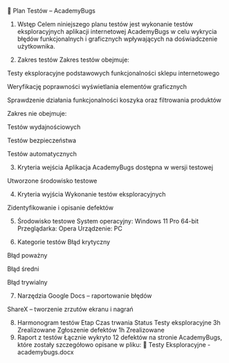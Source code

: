 📄 Plan Testów – AcademyBugs
1. Wstęp
Celem niniejszego planu testów jest wykonanie testów eksploracyjnych aplikacji internetowej AcademyBugs w celu wykrycia błędów funkcjonalnych i graficznych wpływających na doświadczenie użytkownika.

2. Zakres testów
Zakres testów obejmuje:

Testy eksploracyjne podstawowych funkcjonalności sklepu internetowego

Weryfikację poprawności wyświetlania elementów graficznych

Sprawdzenie działania funkcjonalności koszyka oraz filtrowania produktów

Zakres nie obejmuje:

Testów wydajnościowych

Testów bezpieczeństwa

Testów automatycznych

3. Kryteria wejścia
Aplikacja AcademyBugs dostępna w wersji testowej

Utworzone środowisko testowe

4. Kryteria wyjścia
Wykonanie testów eksploracyjnych

Zidentyfikowanie i opisanie defektów

5. Środowisko testowe
System operacyjny: Windows 11 Pro 64-bit
Przeglądarka: Opera
Urządzenie: PC

6. Kategorie testów
Błąd krytyczny

Błąd poważny

Błąd średni

Błąd trywialny

7. Narzędzia
Google Docs – raportowanie błędów

ShareX – tworzenie zrzutów ekranu i nagrań

8. Harmonogram testów
Etap	Czas trwania	Status
Testy eksploracyjne	3h	Zrealizowane
Zgłoszenie defektów	1h	Zrealizowane
9. Raport z testów
Łącznie wykryto 12 defektów na stronie AcademyBugs, które zostały szczegółowo opisane w pliku:
📄 Testy Eksploracyjne - academybugs.docx

